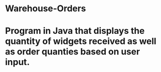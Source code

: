 # Warehouse-Orders

# Program in Java that displays the quantity of widgets received as well as order quanties based on user input.
